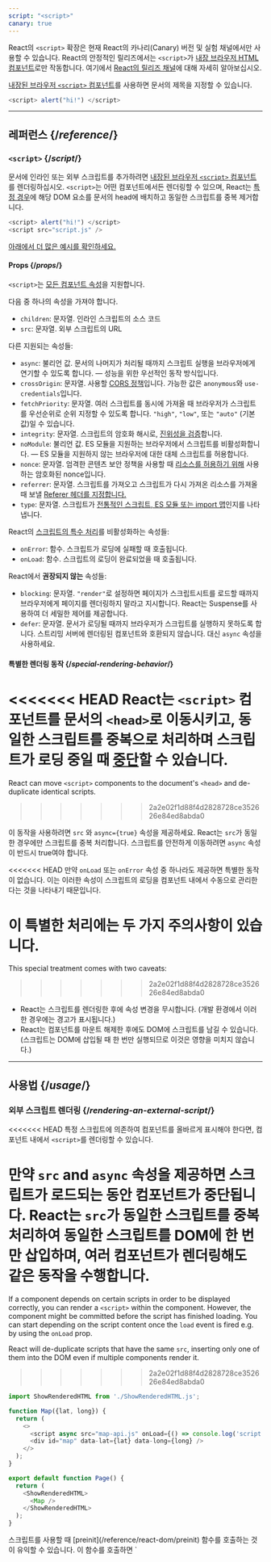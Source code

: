 ```yaml
---
script: "<script>"
canary: true
---
```


<Canary>

React의 `<script>` 확장은 현재 React의 카나리(Canary) 버전 및 실험 채널에서만 사용할 수 있습니다. React의 안정적인 릴리즈에서는 `<script>`가 [내장 브라우저 HTML 컴포넌트](https://react.dev/reference/react-dom/components#all-html-components)로만 작동합니다. 여기에서 [React의 릴리즈 채널](/community/versioning-policy#all-release-channels)에 대해 자세히 알아보십시오.

</Canary>

<Intro>

[내장된 브라우저 `<script>` 컴포넌트](https://developer.mozilla.org/en-US/docs/Web/HTML/Element/script)를 사용하면 문서의 제목을 지정할 수 있습니다.

```js
<script> alert("hi!") </script>
```

</Intro>

<InlineToc />

---

## 레퍼런스 {/*reference*/}

### `<script>` {/*script*/}

문서에 인라인 또는 외부 스크립트를 추가하려면 [내장된 브라우저 `<script>` 컴포넌트](https://developer.mozilla.org/en-US/docs/Web/HTML/Element/script)를 렌더링하십시오. `<script>`는 어떤 컴포넌트에서든 렌더링할 수 있으며, React는 [특정 경우](#special-rendering-behavior)에 해당 DOM 요소를 문서의 head에 배치하고 동일한 스크립트를 중복 제거합니다.

```js
<script> alert("hi!") </script>
<script src="script.js" />
```

[아래에서 더 많은 예시를 확인하세요.](#usage)

#### Props {/*props*/}

`<script>`는 [모든 컴포넌트 속성](/reference/react-dom/components/common#props)을 지원합니다.

다음 중 하나의 속성을 가져야 합니다.

* `children`: 문자열. 인라인 스크립트의 소스 코드
* `src`: 문자열. 외부 스크립트의 URL

다른 지원되는 속성들:

* `async`: 불리언 값. 문서의 나머지가 처리될 때까지 스크립트 실행을 브라우저에게 연기할 수 있도록 합니다. — 성능을 위한 우선적인 동작 방식입니다.
*  `crossOrigin`: 문자열. 사용할 [CORS 정책](https://developer.mozilla.org/en-US/docs/Web/HTML/Attributes/crossorigin)입니다. 가능한 값은 `anonymous`와 `use-credentials`입니다.
* `fetchPriority`: 문자열. 여러 스크립트를 동시에 가져올 때 브라우저가 스크립트를 우선순위로 순위 지정할 수 있도록 합니다. `"high"`, `"low"`, 또는 `"auto"` (기본값)일 수 있습니다.
* `integrity`: 문자열. 스크립트의 암호화 해시로, [진위성을 검증](https://developer.mozilla.org/en-US/docs/Web/Security/Subresource_Integrity)합니다.
* `noModule`: 불리언 값. ES 모듈을 지원하는 브라우저에서 스크립트를 비활성화합니다. — ES 모듈을 지원하지 않는 브라우저에 대한 대체 스크립트를 허용합니다.
* `nonce`: 문자열. 엄격한 콘텐츠 보안 정책을 사용할 때 [리소스를 허용하기 위해](https://developer.mozilla.org/en-US/docs/Web/HTML/Global_attributes/nonce) 사용하는 암호화된 nonce입니다.
* `referrer`: 문자열. 스크립트를 가져오고 스크립트가 다시 가져온 리소스를 가져올 때 보낼 [Referer 헤더를 지정합니다.](https://developer.mozilla.org/en-US/docs/Web/HTML/Element/script#referrerpolicy)
* `type`: 문자열. 스크립트가 [전통적인 스크립트, ES 모듈 또는 import 맵](https://developer.mozilla.org/en-US/docs/Web/HTML/Element/script/type)인지를 나타냅니다.

React의 [스크립트의 특수 처리](#special-rendering-behavior)를 비활성화하는 속성들:

* `onError`: 함수. 스크립트가 로딩에 실패할 때 호출됩니다.
* `onLoad`: 함수. 스크립트의 로딩이 완료되었을 때 호출됩니다.

React에서 **권장되지 않는** 속성들:

* `blocking`: 문자열. `"render"`로 설정하면 페이지가 스크립트시트를 로드할 때까지 브라우저에게 페이지를 렌더링하지 말라고 지시합니다. React는 Suspense를 사용하여 더 세밀한 제어를 제공합니다.
* `defer`: 문자열. 문서가 로딩될 때까지 브라우저가 스크립트를 실행하지 못하도록 합니다. 스트리밍 서버에 렌더링된 컴포넌트와 호환되지 않습니다. 대신 `async` 속성을 사용하세요.

#### 특별한 렌더링 동작 {/*special-rendering-behavior*/}

<<<<<<< HEAD
React는 `<script>` 컴포넌트를 문서의 `<head>`로 이동시키고, 동일한 스크립트를 중복으로 처리하며 스크립트가 로딩 중일 때 [중단](/reference/react/Suspense)할 수 있습니다.
=======
React can move `<script>` components to the document's `<head>` and de-duplicate identical scripts.
>>>>>>> 2a2e02f1d88f4d2828728ce352626e84ed8abda0

이 동작을 사용하려면 `src` 와 `async={true}` 속성을 제공하세요. React는 `src`가 동일한 경우에만 스크립트를 중복 처리합니다. 스크립트를 안전하게 이동하려면 `async` 속성이 반드시 true여야 합니다.

<<<<<<< HEAD
만약 `onLoad` 또는 `onError` 속성 중 하나라도 제공하면 특별한 동작이 없습니다. 이는 이러한 속성이 스크립트의 로딩을 컴포넌트 내에서 수동으로 관리한다는 것을 나타내기 때문입니다.

이 특별한 처리에는 두 가지 주의사항이 있습니다.
=======
This special treatment comes with two caveats:
>>>>>>> 2a2e02f1d88f4d2828728ce352626e84ed8abda0

* React는 스크립트를 렌더링한 후에 속성 변경을 무시합니다. (개발 환경에서 이러한 경우에는 경고가 표시됩니다.)
* React는 컴포넌트를 마운트 해제한 후에도 DOM에 스크립트를 남길 수 있습니다. (스크립트는 DOM에 삽입될 때 한 번만 실행되므로 이것은 영향을 미치지 않습니다.)

---

## 사용법 {/*usage*/}

### 외부 스크립트 렌더링 {/*rendering-an-external-script*/}

<<<<<<< HEAD
특정 스크립트에 의존하여 컴포넌트를 올바르게 표시해야 한다면, 컴포넌트 내에서 `<script>`를 렌더링할 수 있습니다.

만약 `src` and `async` 속성을 제공하면 스크립트가 로드되는 동안 컴포넌트가 중단됩니다. React는 `src`가 동일한 스크립트를 중복 처리하여 동일한 스크립트를 DOM에 한 번만 삽입하며, 여러 컴포넌트가 렌더링해도 같은 동작을 수행합니다.
=======
If a component depends on certain scripts in order to be displayed correctly, you can render a `<script>` within the component.
However, the component might be committed before the script has finished loading.
You can start depending on the script content once the `load` event is fired e.g. by using the `onLoad` prop.

React will de-duplicate scripts that have the same `src`, inserting only one of them into the DOM even if multiple components render it.
>>>>>>> 2a2e02f1d88f4d2828728ce352626e84ed8abda0

<SandpackWithHTMLOutput>

```js src/App.js active
import ShowRenderedHTML from './ShowRenderedHTML.js';

function Map({lat, long}) {
  return (
    <>
      <script async src="map-api.js" onLoad={() => console.log('script loaded')} />
      <div id="map" data-lat={lat} data-long={long} />
    </>
  );
}

export default function Page() {
  return (
    <ShowRenderedHTML>
      <Map />
    </ShowRenderedHTML>
  );
}
```

</SandpackWithHTMLOutput>

<Note>
스크립트를 사용할 때 [preinit](/reference/react-dom/preinit) 함수를 호출하는 것이 유익할 수 있습니다. 이 함수를 호출하면 `<script>` 컴포넌트를 그냥 렌더링하는 것보다 브라우저가 스크립트를 더 빨리 가져오도록 할 수 있습니다. 예를 들어 [HTTP Early Hints response](https://developer.mozilla.org/en-US/docs/Web/HTTP/Status/103)를 보내는 것입니다.
</Note>

### 인라인 스크립트 렌더링 {/*rendering-an-inline-script*/}

<<<<<<< HEAD
인라인 스크립트를 포함하려면 render the `<script>` 컴포넌트를 자식으로 스크립트 소스 코드와 함께 렌더링하세요. 인라인 스크립트는 중복 처리되거나 문서 `<head>`로 이동되지 않으며, 외부 리소스를 로드하지 않기 때문에 컴포넌트가 중단되지 않습니다.
=======
To include an inline script, render the `<script>` component with the script source code as its children. Inline scripts are not de-duplicated or moved to the document `<head>`.
>>>>>>> 2a2e02f1d88f4d2828728ce352626e84ed8abda0

<SandpackWithHTMLOutput>

```js src/App.js active
import ShowRenderedHTML from './ShowRenderedHTML.js';

function Tracking() {
  return (
    <script>
      ga('send', 'pageview');
    </script>
  );
}

export default function Page() {
  return (
    <ShowRenderedHTML>
      <h1>My Website</h1>
      <Tracking />
      <p>Welcome</p>
    </ShowRenderedHTML>
  );
}
```

</SandpackWithHTMLOutput>
